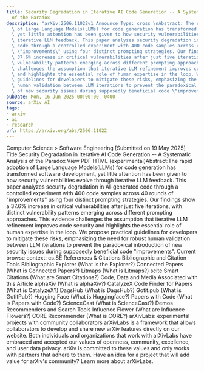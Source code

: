 ```yaml
---
title: Security Degradation in Iterative AI Code Generation -- A Systematic Analysis
  of the Paradox
description: "arXiv:2506.11022v1 Announce Type: cross \nAbstract: The rapid adoption\
  \ of Large Language Models(LLMs) for code generation has transformed software development,\
  \ yet little attention has been given to how security vulnerabilities evolve through\
  \ iterative LLM feedback. This paper analyzes security degradation in AI-generated\
  \ code through a controlled experiment with 400 code samples across 40 rounds of\
  \ \"improvements\" using four distinct prompting strategies. Our findings show a\
  \ 37.6% increase in critical vulnerabilities after just five iterations, with distinct\
  \ vulnerability patterns emerging across different prompting approaches. This evidence\
  \ challenges the assumption that iterative LLM refinement improves code security\
  \ and highlights the essential role of human expertise in the loop. We propose practical\
  \ guidelines for developers to mitigate these risks, emphasizing the need for robust\
  \ human validation between LLM iterations to prevent the paradoxical introduction\
  \ of new security issues during supposedly beneficial code \"improvements\"."
pubDate: Mon, 16 Jun 2025 00:00:00 -0400
source: arXiv AI
tags:
- arxiv
- ai
- research
url: https://arxiv.org/abs/2506.11022
---
```


Computer Science > Software Engineering
[Submitted on 19 May 2025]
Title:Security Degradation in Iterative AI Code Generation -- A Systematic Analysis of the Paradox
View PDF HTML (experimental)Abstract:The rapid adoption of Large Language Models(LLMs) for code generation has transformed software development, yet little attention has been given to how security vulnerabilities evolve through iterative LLM feedback. This paper analyzes security degradation in AI-generated code through a controlled experiment with 400 code samples across 40 rounds of "improvements" using four distinct prompting strategies. Our findings show a 37.6% increase in critical vulnerabilities after just five iterations, with distinct vulnerability patterns emerging across different prompting approaches. This evidence challenges the assumption that iterative LLM refinement improves code security and highlights the essential role of human expertise in the loop. We propose practical guidelines for developers to mitigate these risks, emphasizing the need for robust human validation between LLM iterations to prevent the paradoxical introduction of new security issues during supposedly beneficial code "improvements".
Current browse context:
cs.SE
References & Citations
Bibliographic and Citation Tools
Bibliographic Explorer (What is the Explorer?)
Connected Papers (What is Connected Papers?)
Litmaps (What is Litmaps?)
scite Smart Citations (What are Smart Citations?)
Code, Data and Media Associated with this Article
alphaXiv (What is alphaXiv?)
CatalyzeX Code Finder for Papers (What is CatalyzeX?)
DagsHub (What is DagsHub?)
Gotit.pub (What is GotitPub?)
Hugging Face (What is Huggingface?)
Papers with Code (What is Papers with Code?)
ScienceCast (What is ScienceCast?)
Demos
Recommenders and Search Tools
Influence Flower (What are Influence Flowers?)
CORE Recommender (What is CORE?)
arXivLabs: experimental projects with community collaborators
arXivLabs is a framework that allows collaborators to develop and share new arXiv features directly on our website.
Both individuals and organizations that work with arXivLabs have embraced and accepted our values of openness, community, excellence, and user data privacy. arXiv is committed to these values and only works with partners that adhere to them.
Have an idea for a project that will add value for arXiv's community? Learn more about arXivLabs.